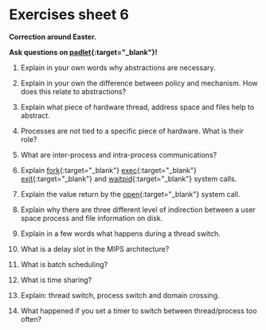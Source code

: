 # Exercises sheet 6

**Correction around Easter.**

**Ask questions on [padlet](https://uob.padlet.org/sanjayrawat/2yrm4w4fh1osjzgt){:target="_blank"}!**

1. Explain in your own words why abstractions are necessary.



2. Explain in your own the difference between policy and mechanism. How does this relate to abstractions?


3. Explain what piece of hardware thread, address space and files help to abstract.


4. Processes are not tied to a specific piece of hardware. What is their role?


5. What are inter-process and intra-process communications?


6. Explain [fork](https://man7.org/linux/man-pages/man2/fork.2.html){:target="_blank"} [exec](https://man7.org/linux/man-pages/man3/exec.3.html){:target="_blank"} [exit](https://man7.org/linux/man-pages/man3/exit.3.html){:target="_blank"} and [waitpid](https://man7.org/linux/man-pages/man2/waitid.2.html){:target="_blank"} system calls.


7. Explain the value return by the [open](https://man7.org/linux/man-pages/man2/open.2.html){:target="_blank"} system call.


8. Explain why there are three different level of indirection between a user space process and file information on disk.


9. Explain in a few words what happens during a thread switch.


10. What is a delay slot in the MIPS architecture?


11. What is batch scheduling?


12. What is time sharing?


13. Explain: thread switch, process switch and domain crossing.


14. What happened if you set a timer to switch between thread/process too often?


